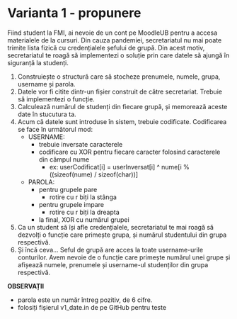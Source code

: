 # Varianta 1 - propunere

Fiind student la FMI, ai nevoie de un cont pe MoodleUB pentru a accesa materialele de la cursuri. Din cauza pandemiei, secretariatul nu mai poate trimite lista fizică cu credențialele șefului de grupă. Din acest motiv, secretariatul te roagă să implementezi o soluție prin care datele să ajungă în siguranță la studenți.

1. Construiește o structură care să stocheze prenumele, numele, grupa, username și parola.
2. Datele vor fi citite dintr-un fișier construit de către secretariat. Trebuie să implementezi o funcție.
3. Calculează numărul de studenți din fiecare grupă, și memorează aceste date în stucutura ta.
4. Acum că datele sunt introduse în sistem, trebuie codificate. Codificarea se face în următorul mod:
    - USERNAME:
        - trebuie inversate caracterele
        - codificare cu XOR pentru fiecare caracter folosind caracterele din câmpul nume 
            - ex: userCodificat[i] = userInversat[i] ^ nume[i % ((sizeof(nume) / sizeof(char))]
    - PAROLA:
        - pentru grupele pare
            - rotire cu r biți la stânga
        - pentru grupele impare
            - rotire cu r biți la dreapta
        - la final, XOR cu numărul grupei
5. Ca un student să își afle credențialele, secretariatul te mai roagă să dezvolți o funcție care primește grupa, și numărul studentului din grupa respectivă.
6. Și încă ceva... Seful de grupă are acces la toate username-urile conturilor. Avem nevoie de o funcție care primește numărul unei grupe și afișează numele, prenumele și username-ul studenților din grupa respectivă.

**OBSERVAȚII**
- parola este un număr întreg pozitiv, de 6 cifre.
- folosiți fișierul v1_date.in de pe GitHub pentru teste
